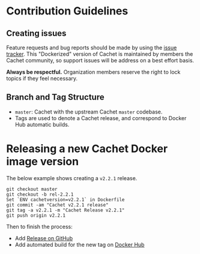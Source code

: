 # Contribution Guidelines

## Creating issues

Feature requests and bug reports should be made by using the [issue tracker](https://github.com/cachethq/Docker/issues). This "Dockerized" version of Cachet is maintained by members the Cachet community, so support issues will be address on a best effort basis.

**Always be respectful.** Organization members reserve the right to lock topics if they feel necessary.

## Branch and Tag Structure

* `master`: Cachet with the upstream Cachet `master` codebase.
* Tags are used to denote a Cachet release, and correspond to Docker Hub automatic builds.

# Releasing a new Cachet Docker image version

The below example shows creating a `v2.2.1` release.

```
git checkout master
git checkout -b rel-2.2.1
Set `ENV cachetversion=v2.2.1` in Dockerfile
git commit -am "Cachet v2.2.1 release"
git tag -a v2.2.1 -m "Cachet Release v2.2.1"
git push origin v2.2.1
```

Then to finish the process:

* Add [Release on GitHub](https://github.com/CachetHQ/Docker/releases)
* Add automated build for the new tag on [Docker Hub](https://hub.docker.com/r/cachethq/docker/builds/)
